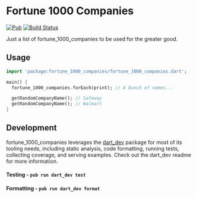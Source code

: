 # Fortune 1000 Companies
[![Pub](https://img.shields.io/pub/v/fortune_1000_companies.svg)](https://pub.dartlang.org/packages/fortune_1000_companies)
[![Build Status](https://travis-ci.org/bradybeck/fortune_1000_companies.svg?branch=master)](https://travis-ci.org/bradybeck/fortune_1000_companies)


Just a list of fortune_1000_companies to be used for the greater good.

## Usage

```dart
import 'package:fortune_1000_companies/fortune_1000_companies.dart';

main() {
  fortune_1000_companies.forEach(print); // A bunch of names...

  getRandomCompanyName(); // Safeway
  getRandomCompanyName(); // Walmart
}
```

## Development

fortune_1000_companies leverages the [dart_dev](https://github.com/Workiva/dart_dev) package for most of its
tooling needs, including static analysis, code formatting, running tests, collecting coverage,
and serving examples. Check out the dart_dev readme for more information.

#### Testing - `pub run dart_dev test`

#### Formatting - `pub run dart_dev format`
